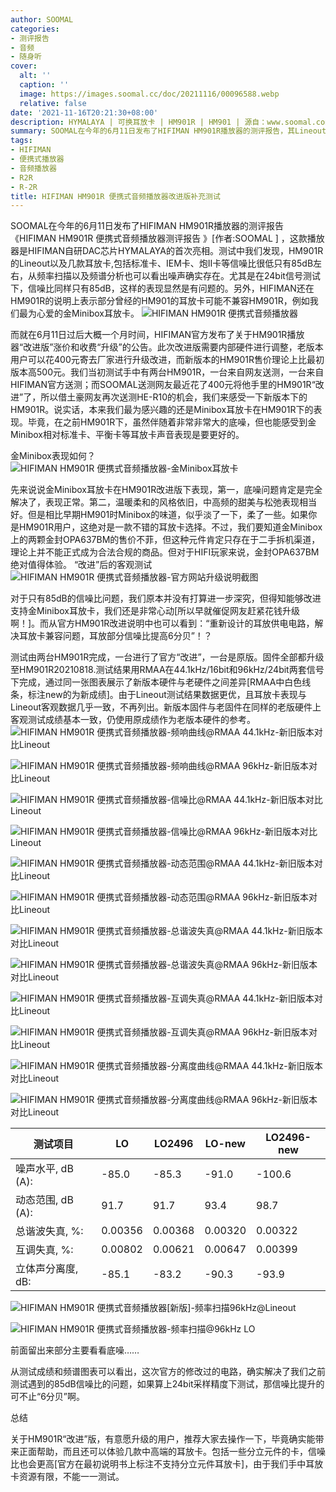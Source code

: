 ```yaml
---
author: SOOMAL
categories:
- 测评报告
- 音频
- 随身听
cover:
  alt: ''
  caption: ''
  image: https://images.soomal.cc/doc/20211116/00096588.webp
  relative: false
date: '2021-11-16T20:21:30+08:00'
description: HYMALAYA | 可换耳放卡 | HM901R | HM901 | 源自：www.soomal.com | 版权：原创 |  平均/总评分：09.25/111
summary: SOOMAL在今年的6月11日发布了HIFIMAN HM901R播放器的测评报告，其Lineout和耳放卡输出信噪比只有85dB左右的成绩可以认为存在一定设计缺陷，尤其是在24bit信号下也是85dB的信噪比。而我们发布测试后一个月，HIFIMAN官方发布改进版公告，宣城改进后的耳放电路可提升6dB信噪比？
tags:
- HIFIMAN
- 便携式播放器
- 音频播放器
- R2R
- R-2R
title: HIFIMAN HM901R 便携式音频播放器改进版补充测试
---
```


SOOMAL在今年的6月11日发布了HIFIMAN HM901R播放器的测评报告《HIFIMAN HM901R 便携式音频播放器测评报告 》[作者:SOOMAL ]
，这款播放器是HIFIMAN自研DAC芯片HYMALAYA的首次亮相。测试中我们发现，HM901R的Lineout以及几款耳放卡,包括标准卡、IEM卡、炮II卡等信噪比很低只有85dB左右，从频率扫描以及频谱分析也可以看出噪声确实存在。尤其是在24bit信号测试下，信噪比同样只有85dB，这样的表现显然是有问题的。另外，HIFIMAN还在HM901R的说明上表示部分曾经的HM901的耳放卡可能不兼容HM901R，例如我们最为心爱的金Minibox耳放卡。
![HIFIMAN HM901R 便携式音频播放器](https://images.soomal.cc/doc/20210518/00094338.webp)




而就在6月11日过后大概一个月时间，HIFIMAN官方发布了关于HM901R播放器“改进版”涨价和收费“升级”的公告。此次改进版需要内部硬件进行调整，老版本用户可以花400元寄去厂家进行升级改进，而新版本的HM901R售价理论上比最初版本高500元。我们当初测试手中有两台HM901R，一台来自网友送测，一台来自HIFIMAN官方送测；而SOOMAL送测网友最近花了400元将他手里的HM901R“改进”了，所以借土豪网友再次送测HE-R10的机会，我们来感受一下新版本下的HM901R。说实话，本来我们最为感兴趣的还是Minibox耳放卡在HM901R下的表现。毕竟，在之前HM901R下，虽然伴随着非常非常大的底噪，但也能感受到金Minibox相对标准卡、平衡卡等耳放卡声音表现是要更好的。

金Minibox表现如何？
![HIFIMAN HM901R 便携式音频播放器-金Minibox耳放卡](https://images.soomal.cc/doc/20211116/00096587.webp)




先来说说金Minibox耳放卡在HM901R改进版下表现，第一，底噪问题肯定是完全解决了，表现正常。第二，温暖柔和的风格依旧，中高频的甜美与松弛表现相当好。但是相比早期HM901时Minibox的味道，似乎淡了一下，柔了一些。如果你是HM901R用户，这绝对是一款不错的耳放卡选择。不过，我们要知道金Minibox上的两颗金封OPA637BM的售价不菲，但这种元件肯定只存在于二手拆机渠道，理论上并不能正式成为合法合规的商品。但对于HIFI玩家来说，金封OPA637BM绝对值得体验。
“改进”后的客观测试
![HIFIMAN HM901R 便携式音频播放器-官方网站升级说明截图](https://images.soomal.cc/doc/20211116/00096586.webp)




对于只有85dB的信噪比问题，我们原本并没有打算进一步深究，但得知能够改进支持金Minibox耳放卡，我们还是非常心动[所以早就催促网友赶紧花钱升级啊！]。而从官方HM901R改进说明中也可以看到：“重新设计的耳放供电电路，解决耳放卡兼容问题，耳放部分信噪比提高6分贝”！？

测试由两台HM901R完成，一台进行了官方“改进”，一台是原版。固件全部都升级至HM901R20210818.测试结果用RMAA在44.1kHz/16bit和96kHz/24bit两套信号下完成，通过同一张图表展示了新版本硬件与老硬件之间差异[RMAA中白色线条，标注new的为新成绩]。由于Lineout测试结果数据更优，且耳放卡表现与Lineout客观数据几乎一致，不再列出。新版本固件与老固件在同样的老版硬件上客观测试成绩基本一致，仍使用原成绩作为老版本硬件的参考。
![HIFIMAN HM901R 便携式音频播放器-频响曲线@RMAA 44.1kHz-新旧版本对比Lineout](https://images.soomal.cc/doc/20211115/00096569_01.webp)




![HIFIMAN HM901R 便携式音频播放器-频响曲线@RMAA 96kHz-新旧版本对比Lineout](https://images.soomal.cc/doc/20211115/00096575_01.webp)




![HIFIMAN HM901R 便携式音频播放器-信噪比@RMAA 44.1kHz-新旧版本对比Lineout](https://images.soomal.cc/doc/20211115/00096570_01.webp)




![HIFIMAN HM901R 便携式音频播放器-信噪比@RMAA 96kHz-新旧版本对比Lineout](https://images.soomal.cc/doc/20211115/00096576_01.webp)




![HIFIMAN HM901R 便携式音频播放器-动态范围@RMAA 44.1kHz-新旧版本对比Lineout](https://images.soomal.cc/doc/20211115/00096571_01.webp)




![HIFIMAN HM901R 便携式音频播放器-动态范围@RMAA 96kHz-新旧版本对比Lineout](https://images.soomal.cc/doc/20211115/00096577_01.webp)




![HIFIMAN HM901R 便携式音频播放器-总谐波失真@RMAA 44.1kHz-新旧版本对比Lineout](https://images.soomal.cc/doc/20211115/00096572_01.webp)




![HIFIMAN HM901R 便携式音频播放器-总谐波失真@RMAA 96kHz-新旧版本对比Lineout](https://images.soomal.cc/doc/20211115/00096578_01.webp)




![HIFIMAN HM901R 便携式音频播放器-互调失真@RMAA 44.1kHz-新旧版本对比Lineout](https://images.soomal.cc/doc/20211115/00096573_01.webp)




![HIFIMAN HM901R 便携式音频播放器-互调失真@RMAA 96kHz-新旧版本对比Lineout](https://images.soomal.cc/doc/20211115/00096579_01.webp)




![HIFIMAN HM901R 便携式音频播放器-分离度曲线@RMAA 44.1kHz-新旧版本对比Lineout](https://images.soomal.cc/doc/20211115/00096574_01.webp)




![HIFIMAN HM901R 便携式音频播放器-分离度曲线@RMAA 96kHz-新旧版本对比Lineout](https://images.soomal.cc/doc/20211115/00096580_01.webp)




| 测试项目 | LO | LO2496 | LO-new | LO2496-new |
| --- | --- | --- | --- | --- |
| 噪声水平, dB (A): | -85.0 | -85.3 | -91.0 | -100.6 |
| 动态范围, dB (A): | 91.7 | 91.7 | 93.4 | 98.7 |
| 总谐波失真, %: | 0.00356 | 0.00368 | 0.00320 | 0.00322 |
| 互调失真, %: | 0.00802 | 0.00621 | 0.00647 | 0.00399 |
| 立体声分离度, dB: | -85.1 | -83.2 | -90.3 | -93.9 |


![HIFIMAN HM901R 便携式音频播放器[新版]-频率扫描96kHz@Lineout](https://images.soomal.cc/doc/20211115/00096581.webp)




![HIFIMAN HM901R 便携式音频播放器-频率扫描@96kHz LO](https://images.soomal.cc/doc/20210610/00094725.webp)

前面留出来部分主要看看底噪……


从测试成绩和频谱图表可以看出，这次官方的修改过的电路，确实解决了我们之前测试遇到的85dB信噪比的问题，如果算上24bit采样精度下测试，那信噪比提升的可不止“6分贝”啊。

总结

关于HM901R“改进”版，有意愿升级的用户，推荐大家去操作一下，毕竟确实能带来正面帮助，而且还可以体验几款中高端的耳放卡。包括一些分立元件的卡，信噪比也会更高[官方在最初说明书上标注不支持分立元件耳放卡]，由于我们手中耳放卡资源有限，不能一一测试。